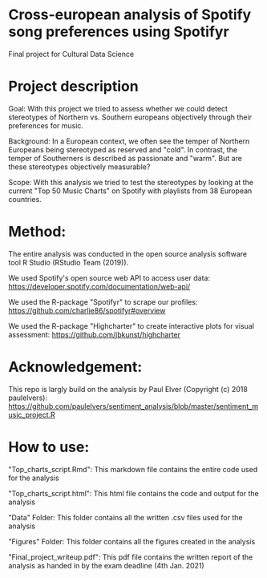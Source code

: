 # Cross-european analysis of Spotify song preferences using Spotifyr 
Final project for Cultural Data Science

# Project description
Goal: 
With this project we tried to assess whether we could detect stereotypes of Northern vs. Southern europeans objectively through their preferences for music.

Background: 
In a European context, we often see the temper of Northern Europeans being stereotyped as reserved and "cold". In contrast, the temper of Southerners is described as passionate and "warm". But are these stereotypes objectively measurable?

Scope: 
With this analysis we tried to test the stereotypes by looking at the current "Top 50 Music Charts" on Spotify with playlists from 38 European countries. 

# Method: 
The entire analysis was conducted in the open source analysis software tool R Studio (RStudio Team (2019)).

We used Spotify's open source web API to access user data: https://developer.spotify.com/documentation/web-api/

We used the R-package "Spotifyr" to scrape our profiles: https://github.com/charlie86/spotifyr#overview

We used the R-package "Highcharter" to create interactive plots for visual assessment: https://github.com/jbkunst/highcharter

# Acknowledgement:
This repo is largly build on the analysis  by Paul Elver (Copyright (c) 2018 paulelvers): https://github.com/paulelvers/sentiment_analysis/blob/master/sentiment_music_project.R

# How to use:
"Top_charts_script.Rmd": This markdown file contains the entire code used for the analysis

"Top_charts_script.html": This html file contains the code and output for the analysis

"Data" Folder: This folder contains all the written .csv files used for the analysis

"Figures" Folder: This folder contains all the figures created in the analysis

"Final_project_writeup.pdf": This pdf file contains the written report of the analysis as handed in by the exam deadline (4th Jan. 2021)
